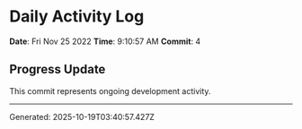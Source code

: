 # Daily Activity Log

**Date**: Fri Nov 25 2022
**Time**: 9:10:57 AM
**Commit**: 4

## Progress Update

This commit represents ongoing development activity.

---
Generated: 2025-10-19T03:40:57.427Z
